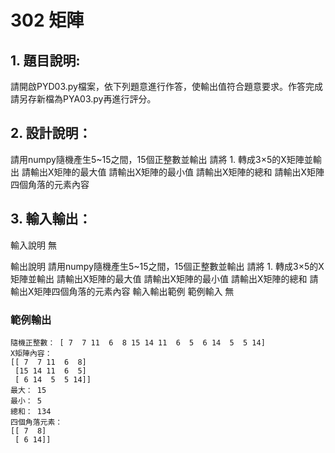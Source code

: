 # 302 矩陣
## 1. 題目說明:
請開啟PYD03.py檔案，依下列題意進行作答，使輸出值符合題意要求。作答完成請另存新檔為PYA03.py再進行評分。

## 2. 設計說明：
請用numpy隨機產生5~15之間，15個正整數並輸出
請將 1. 轉成3×5的X矩陣並輸出
請輸出X矩陣的最大值
請輸出X矩陣的最小值
請輸出X矩陣的總和
請輸出X矩陣四個角落的元素內容
## 3. 輸入輸出：
輸入說明
無

輸出說明
請用numpy隨機產生5~15之間，15個正整數並輸出
請將 1. 轉成3×5的X矩陣並輸出
請輸出X矩陣的最大值
請輸出X矩陣的最小值
請輸出X矩陣的總和
請輸出X矩陣四個角落的元素內容
輸入輸出範例
範例輸入
無

### 範例輸出
```
隨機正整數： [ 7  7 11  6  8 15 14 11  6  5  6 14  5  5 14]
X矩陣內容：
[[ 7  7 11  6  8]
 [15 14 11  6  5]
 [ 6 14  5  5 14]]
最大： 15
最小： 5
總和： 134
四個角落元素：
[[ 7  8]
 [ 6 14]]
```
